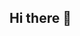 ## Hi there 👋

<!--
**nguyen505/nguyen505** is a ✨ _special_ ✨ repository because its `README.md` (this file) appears on your GitHub profile.

Here are some ideas to get you started:

- 🔭 I’m currently working on Ho Chi Minh City University of Food Industry
- 🌱 I’m currently learning Ho Chi Minh City University of Food Industry
- 📫 How to reach me: gmail: phuocnguyent505@gmail.com

-->
